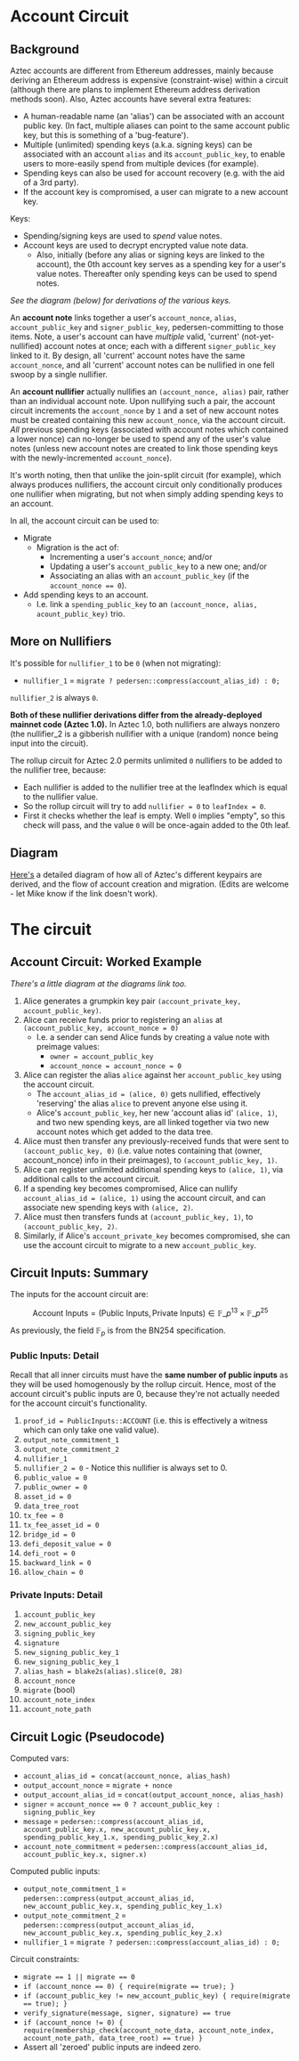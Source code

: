 # Account Circuit

## Background

Aztec accounts are different from Ethereum addresses, mainly because deriving an Ethereum address is expensive (constraint-wise) within a circuit (although there are plans to implement Ethereum address derivation methods soon). Also, Aztec accounts have several extra features:

- A human-readable name (an 'alias') can be associated with an account public key. (In fact, multiple aliases can point to the same account public key, but this is something of a 'bug-feature').
- Multiple (unlimited) spending keys (a.k.a. signing keys) can be associated with an account `alias` and its `account_public_key`, to enable users to more-easily spend from multiple devices (for example).
- Spending keys can also be used for account recovery (e.g. with the aid of a 3rd party).
- If the account key is compromised, a user can migrate to a new account key.

Keys:

- Spending/signing keys are used to _spend_ value notes.
- Account keys are used to decrypt encrypted value note data.
  - Also, initially (before any alias or signing keys are linked to the account), the 0th account key serves as a spending key for a user's value notes. Thereafter only spending keys can be used to spend notes.

_See the diagram (below) for derivations of the various keys._

An **account note** links together a user's `account_nonce`, `alias`, `account_public_key` and `signer_public_key`, pedersen-committing to those items. Note, a user's account can have _multiple_ valid, 'current' (not-yet-nullified) account notes at once; each with a different `signer_public_key` linked to it. By design, all 'current' account notes have the same `account_nonce`, and all 'current' account notes can be nullified in one fell swoop by a single nullifier.

An **account nullifier** actually nullifies an `(account_nonce, alias)` pair, rather than an individual account note. Upon nullifying such a pair, the account circuit increments the `account_nonce` by `1` and a set of new account notes must be created containing this new `account_nonce`, via the account circuit. _All_ previous spending keys (associated with account notes which contained a lower nonce) can no-longer be used to spend any of the user's value notes (unless new account notes are created to link those spending keys with the newly-incremented `account_nonce`).

It's worth noting, then that unlike the join-split circuit (for example), which always produces nullifiers, the account circuit only conditionally produces one nullifier when migrating, but not when simply adding spending keys to an account.

In all, the account circuit can be used to:

- Migrate
  - Migration is the act of:
    - Incrementing a user's `account_nonce`; and/or
    - Updating a user's `account_public_key` to a new one; and/or
    - Associating an alias with an `account_public_key` (if the `account_nonce == 0`).
- Add spending keys to an account.
  - I.e. link a `spending_public_key` to an `(account_nonce, alias, acount_public_key)` trio.


## More on Nullifiers

It's possible for `nullifier_1` to be `0` (when not migrating):
- `nullifier_1` = `migrate ? pedersen::compress(account_alias_id) : 0;`

`nullifier_2` is always `0`.

**Both of these nullifier derivations differ from the already-deployed mainnet code (Aztec 1.0).** In Aztec 1.0, both nullifiers are always nonzero (the nullifier_2 is a gibberish nullifier with a unique (random) nonce being input into the circuit).

The rollup circuit for Aztec 2.0 permits unlimited `0` nullifiers to be added to the nullifier tree, because:
- Each nullifier is added to the nullifier tree at the leafIndex which is equal to the nullifier value.
- So the rollup circuit will try to add `nullifier = 0` to `leafIndex = 0`.
- First it checks whether the leaf is empty. Well `0` implies "empty", so this check will pass, and the value `0` will be once-again added to the 0th leaf.

## Diagram

[Here's](https://drive.google.com/file/d/1iscYm-B89I9LIB7YgM_L9cHaV6SSMjRT/view?usp=sharing) a detailed diagram of how all of Aztec's different keypairs are derived, and the flow of account creation and migration. (Edits are welcome - let Mike know if the link doesn't work).

# The circuit

## Account Circuit: Worked Example

_There's a little diagram at the diagrams link too._

1. Alice generates a grumpkin key pair `(account_private_key, account_public_key)`.
1. Alice can receive funds prior to registering an `alias` at `(account_public_key, account_nonce = 0)`
   - I.e. a sender can send Alice funds by creating a value note with preimage values:
     - `owner = account_public_key`
     - `account_nonce = account_nonce = 0`
1. Alice can register the alias `alice` against her `account_public_key` using the account circuit.
   - The `account_alias_id = (alice, 0)` gets nullified, effectively 'reserving' the alias `alice` to prevent anyone else using it.
   - Alice's `account_public_key`, her new 'account alias id' `(alice, 1)`, and two new spending keys, are all linked together via two new account notes which get added to the data tree.
1. Alice must then transfer any previously-received funds that were sent to `(account_public_key, 0)` (i.e. value notes containing that (owner, account_nonce) info in their preimages), to `(account_public_key, 1)`.
1. Alice can register unlimited additional spending keys to `(alice, 1)`, via additional calls to the account circuit.
1. If a spending key becomes compromised, Alice can nullify `account_alias_id = (alice, 1)` using the account circuit, and can associate new spending keys with `(alice, 2)`.
1. Alice must then transfers funds at `(account_public_key, 1)`, to `(account_public_key, 2)`.
1. Similarly, if Alice's `account_private_key` becomes compromised, she can use the account circuit to migrate to a new `account_public_key`.

## Circuit Inputs: Summary

The inputs for the account circuit are:

$$ \text{Account Inputs} = (\text{Public Inputs}, \text{Private Inputs}) \in \mathbb{F}\_p^{13} \times \mathbb{F}\_p^{25}$$

As previously, the field $\mathbb{F}_p$ is from the BN254 specification.

### Public Inputs: Detail

Recall that all inner circuits must have the **same number of public inputs** as they will be used homogenously by the rollup circuit. Hence, most of the account circuit's public inputs are 0, because they're not actually needed for the account circuit's functionality.

1. `proof_id = PublicInputs::ACCOUNT` (i.e. this is effectively a witness which can only take one valid value).
1. `output_note_commitment_1`
1. `output_note_commitment_2`
1. `nullifier_1`
1. `nullifier_2 = 0` - Notice this nullifier is always set to 0.
1. `public_value = 0`
1. `public_owner = 0`
1. `asset_id = 0`
1. `data_tree_root`
1. `tx_fee = 0`
1. `tx_fee_asset_id = 0`
1. `bridge_id = 0`
1. `defi_deposit_value = 0`
1. `defi_root = 0`
1. `backward_link = 0`
1. `allow_chain = 0`

### Private Inputs: Detail

1. `account_public_key`
1. `new_account_public_key`
1. `signing_public_key`
1. `signature`
1. `new_signing_public_key_1`
1. `new_signing_public_key_1`
1. `alias_hash = blake2s(alias).slice(0, 28)`
1. `account_nonce`
1. `migrate` (bool)
1. `account_note_index`
1. `account_note_path`

## Circuit Logic (Pseudocode)

Computed vars:

- `account_alias_id = concat(account_nonce, alias_hash)`
- `output_account_nonce` = `migrate + nonce`
- `output_account_alias_id` = `concat(output_account_nonce, alias_hash)`
- `signer` = `account_nonce == 0 ? account_public_key : signing_public_key`
- `message` = `pedersen::compress(account_alias_id, account_public_key.x, new_account_public_key.x, spending_public_key_1.x, spending_public_key_2.x)`
- `account_note_commitment` = `pedersen::compress(account_alias_id, account_public_key.x, signer.x)`

Computed public inputs:

- `output_note_commitment_1` = `pedersen::compress(output_account_alias_id, new_account_public_key.x, spending_public_key_1.x)`
- `output_note_commitment_2` = `pedersen::compress(output_account_alias_id, new_account_public_key.x, spending_public_key_2.x)`
- `nullifier_1` = `migrate ? pedersen::compress(account_alias_id) : 0;`

Circuit constraints:

- `migrate == 1 || migrate == 0`
- `if (account_nonce == 0) { require(migrate == true); }`
- `if (account_public_key != new_account_public_key) { require(migrate == true); }`
- `verify_signature(message, signer, signature) == true`
- `if (account_nonce != 0) { require(membership_check(account_note_data, account_note_index, account_note_path, data_tree_root) == true) }`
- Assert all 'zeroed' public inputs are indeed zero.
